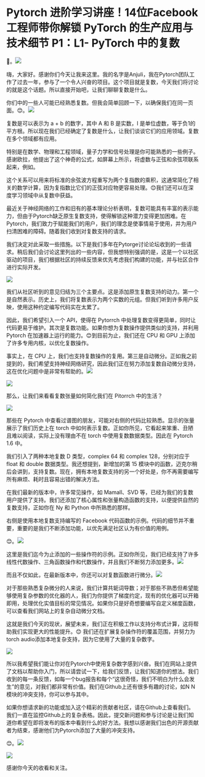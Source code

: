 # Pytorch 进阶学习讲座！14位Facebook工程师带你解锁 PyTorch 的生产应用与技术细节 P1：L1- PyTorch 中的复数 

🎼。![](img/30cfbf4aab59021d051c0076fb315c26_1.png)

嗨，大家好。感谢你们今天让我来这里。我的名字是Anjuli，我在Pytorch团队工作了过去一年，参与了一个令人兴奋的项目。这个项目就是复数，今天我们将讨论的就是这个话题。所以直接开始吧，让我们聊聊复数是什么。

你们中的一些人可能已经熟悉复数。但我会简单回顾一下，以确保我们在同一页面。😊。![](img/30cfbf4aab59021d051c0076fb315c26_3.png)

复数是可以表示为 a + b 的数字，其中 A 和 B 是实数，I 是单位虚数，等于负1的平方根。所以现在我们已经确定了复数是什么，让我们谈谈它们的应用领域。复数在多个领域都有应用。

特别是在数学、物理和工程领域，量子力学和信号处理是你可能熟悉的一些例子。感谢欧拉，他提出了这个神奇的公式，如屏幕上所示，将虚数与正弦和余弦项联系起来，例如。

这个关系可以用来将标准的余弦波方程重写为两个复指数的乘积，这通常简化了相关的数学计算，因为复指数比它们的正弦对应物更容易处理。😊我们还可以在深度学习领域中从复数中获益。

最近关于神经网络的工作和旧有的基本理论分析表明，复数可能具有丰富的表示能力，但由于Pytorch缺乏原生复数支持，使得解锁这种潜力变得更加困难。在Pytorch，我们致力于赋能我们的用户，我们的理念是使事情易于使用，并为用户扫清困难的障碍。随着我们收到对复数支持的请求。

我们决定对此采取一些措施。以下是我们多年在Pytorge讨论论坛收到的一些请求。稍后我们会讨论这里列出的一些内容，但我想特别强调的是，这是一个以社区驱动的项目，我们根据社区的持续反馈来优先考虑我们构建的功能，并与社区合作进行实际开发。

![](img/30cfbf4aab59021d051c0076fb315c26_5.png)

我们从社区听到的意见归结为三个主要点。这是添加原生复数支持的动力。第一个是自然表示。历史上，我们将复数表示为两个实数的元组。但我们听到许多用户反映，使用这种约定编写代码实在太累了。

因此，我们希望引入一个 API，使得在 Pytorrch 中处理复数变得更简单，同时让代码更易于维护。其次是复数功能。如果你想为复数操作提供类似的支持，并利用 Pytorch 在加速器上运行的能力。😊到目前为止，我们还在 CPU 和 GPU 上添加了许多专用内核，以优化复数操作。

事实上，在 CPU 上，我们也支持复数操作的复用。第三是自动微分。正如我之前提到的，我们希望支持神经网络研究，因此我们正在努力添加复数自动微分支持，这在优化问题中是非常有帮助的。![](img/30cfbf4aab59021d051c0076fb315c26_7.png)

![](img/30cfbf4aab59021d051c0076fb315c26_8.png)

那么，让我们来看看复数张量如何简化我们在 Pitorrch 中的生活？

![](img/30cfbf4aab59021d051c0076fb315c26_10.png)

那些在 Pytorch 中查看过谱图的朋友，可能对右侧的代码比较熟悉。显示的张量展示了我们历史上在 torch 中如何表示复数。正如你所见，它看起来笨重、丑陋且难以阅读，实际上没有理由不在 torch 中使用复数数据类型。因此在 Pytorch 1.6 中。

我们引入了两种本地复数 D 类型，complex 64 和 complex 128，分别对应于 float 和 double 数据类型。我还想提到，新增加的第 15 模块中的函数，迈克尔稍后会讲到，支持复数。现在，拥有本地复数支持的另一个好处是，你不再需要编写所有麻烦、耗时且容易出错的解决方法。

在我们最新的版本中，许多常见操作，如 Mamall、SVD 等，已经为我们的复数用户提供了支持。我们还添加了核心属性和张量构造函数的支持，以便提供自然的复数支持，正如你在 Ny 和 Python 中所熟悉的那样。

右侧是使用本地复数支持编写的 Facebook 代码函数的示例。代码的细节并不重要，重要的是我们不断添加功能，以优先满足社区认为有价值的用例。

😊。![](img/30cfbf4aab59021d051c0076fb315c26_12.png)

这里是我们迄今为止添加的一些操作符的示例。正如你所见，我们已经支持了许多线性代数操作、三角函数操作和代数操作，并且我们不断努力添加更多。![](img/30cfbf4aab59021d051c0076fb315c26_14.png)

而且不仅如此，在最新版本中，你还可以对复数函数进行微分。![](img/30cfbf4aab59021d051c0076fb315c26_16.png)

对于那些熟悉复杂微分的人来说，我们计算共轭词导数；对于那些不熟悉但希望能够使用复杂参数的优化器的人，我们为你提供了梯度约定，现有的优化器可以开箱即用，处理优化实值目标的常见情况。如果你只是好奇想要编写自定义梯度函数，可以查看我们网站上的复杂自动微分文档。

这就是我们今天的现状，展望未来，我们正在积极工作以支持分布式计算，这将帮助我们实现更大的性能提升。😊 我们还在扩展复杂操作符的覆盖范围，并努力为torch audio添加本地复杂支持，因为它使用了大量的复杂数字。

![](img/30cfbf4aab59021d051c0076fb315c26_18.png)

所以我希望我们能让你对在Pytorch中使用复杂数字感到兴奋。我们在网站上提供了文档以帮助你入门，所以请尝试一下，给我们反馈，让我们知道你的想法。我们收到的每一条反馈，如每一个bug报告和每个“这很奇怪，我们不明白为什么会发生”的意见，对我们都非常有价值。我们在Github上还有很多有趣的讨论，如N N模块的冲突支持，你可以参与其中。

如果你想请求新的功能或加入这个精彩的贡献者社区，请在Github上查看我们。我们一直在监控Github上的复杂表格。因此，提交新问题和参与讨论是让我们知道你希望在即将发布的版本中看到什么的好方法。我想以感谢我们出色的开源贡献者为结束，感谢他们为Pytorch添加了大量的冲突支持。

😊。![](img/30cfbf4aab59021d051c0076fb315c26_20.png)

![](img/30cfbf4aab59021d051c0076fb315c26_21.png)

感谢你今天的收看和关注。
